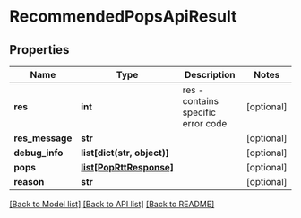 # RecommendedPopsApiResult

## Properties
Name | Type | Description | Notes
------------ | ------------- | ------------- | -------------
**res** | **int** | res - contains specific error code | [optional] 
**res_message** | **str** |  | [optional] 
**debug_info** | **list[dict(str, object)]** |  | [optional] 
**pops** | [**list[PopRttResponse]**](PopRttResponse.md) |  | [optional] 
**reason** | **str** |  | [optional] 

[[Back to Model list]](../README.md#documentation-for-models) [[Back to API list]](../README.md#documentation-for-api-endpoints) [[Back to README]](../README.md)

